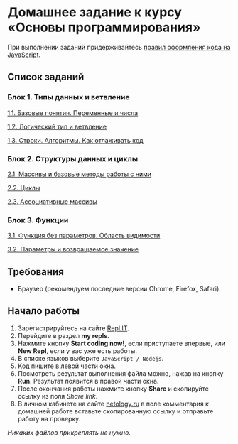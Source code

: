 # Домашнее задание к курсу «Основы программирования»

При выполнении заданий придерживайтесь [правил оформления кода на JavaScript](./codestyle.md).

## Список заданий

### Блок 1. Типы данных и ветвление

[1.1. Базовые понятия. Переменные и числа](./1.1_variables)

[1.2. Логический тип и ветвление](./1.2_if_and_boolean)

[1.3. Строки. Алгоритмы. Как отлаживать код](./1.3_strings_and_debug)

### Блок 2. Структуры данных и циклы

[2.1. Массивы и базовые методы работы с ними](./2.1_array/)

[2.2. Циклы](./2.2_cycles/)

[2.3. Ассоциативные массивы](./2.3_associative_arrays)

### Блок 3. Функции

[3.1. Функция без параметров. Область видимости](./3.1_function_no_args)

[3.2. Параметры и возвращаемое значение](./3.2_function_params_returns/)

## Требования

- Браузер (рекомендуем последние версии Chrome, Firefox, Safari).

## Начало работы

1. Зарегистрируйтесь на сайте [Repl.IT](https://repl.it/).
2. Перейдите в раздел **my repls**.
3. Нажмите кнопку **Start coding now!**, если приступаете впервые, или **New Repl**, если у вас уже есть работы.
4. В списке языков выберите `JavaScript / Nodejs`.
5. Код пишите в левой части окна.
6. Посмотреть результат выполнения файла можно, нажав на кнопку **Run**. Результат появится в правой части окна.
7. После окончания работы нажмите кнопку **Share** и скопируйте ссылку из поля _Share link_.
8. В личном кабинете на сайте [netology.ru](http://netology.ru/) в поле комментария к домашней работе вставьте скопированную ссылку и отправьте работу на проверку.

_Никаких файлов прикреплять не нужно._
